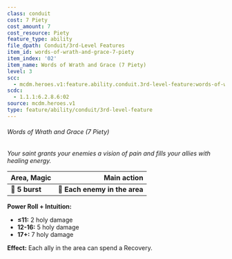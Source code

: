 ```yaml
---
class: conduit
cost: 7 Piety
cost_amount: 7
cost_resource: Piety
feature_type: ability
file_dpath: Conduit/3rd-Level Features
item_id: words-of-wrath-and-grace-7-piety
item_index: '02'
item_name: Words of Wrath and Grace (7 Piety)
level: 3
scc:
  - mcdm.heroes.v1:feature.ability.conduit.3rd-level-feature:words-of-wrath-and-grace-7-piety
scdc:
  - 1.1.1:6.2.8.6:02
source: mcdm.heroes.v1
type: feature/ability/conduit/3rd-level-feature
---
```


###### Words of Wrath and Grace (7 Piety)

*Your saint grants your enemies a vision of pain and fills your allies with healing energy.*

| **Area, Magic** |               **Main action** |
| --------------- | ----------------------------: |
| **📏 5 burst**  | **🎯 Each enemy in the area** |

**Power Roll + Intuition:**

- **≤11:** 2 holy damage
- **12-16:** 5 holy damage
- **17+:** 7 holy damage

**Effect:** Each ally in the area can spend a Recovery.
